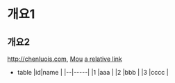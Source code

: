 # 개요1
## 개요2
<http://chenluois.com>,
[Mou](https://twitter.com/mou)
[a relative link](other_file.md)
[^1]: And that's the footnote.
![logo](http://finfra.com/f/f.png)
* table
|id|name |
|--|-----|
|1 |aaa |
|2 |bbb |
|3 |cccc |
